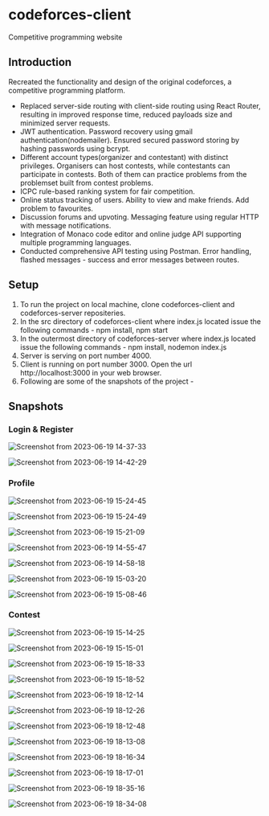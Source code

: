 # codeforces-client
Competitive programming website 

## Introduction

Recreated the functionality and design of the original codeforces, a competitive programming platform.

- Replaced server-side routing with client-side routing using React Router, resulting in improved response time, reduced payloads size and minimized server requests.
- JWT authentication. Password recovery using gmail authentication(nodemailer). Ensured secured password storing by hashing passwords using bcrypt.
- Different account types(organizer and contestant) with distinct privileges. Organisers can host contests, while contestants can participate in contests. Both of them can practice problems from the problemset built from contest problems.
- ICPC rule-based ranking system for fair competition.
- Online status tracking of users. Ability to view and make friends. Add problem to favourites.
- Discussion forums and upvoting. Messaging feature using regular HTTP with message notifications.
- Integration of Monaco code editor and online judge API supporting multiple programming languages.
- Conducted comprehensive API testing using Postman. Error handling, flashed messages - success and error messages between routes.

## Setup

1. To run the project on local machine, clone codeforces-client and codeforces-server repositeries.
2. In the src directory of codeforces-client where index.js located issue the following commands - npm install, npm start
3. In the outermost directory of codeforces-server where index.js located issue the following commands - npm install, nodemon index.js
4. Server is serving on port number 4000.
5. Client is running on port number 3000. Open the url http://localhost:3000 in your web browser.
6. Following are some of the snapshots of the project - 

## Snapshots

### Login & Register

![Screenshot from 2023-06-19 14-37-33](https://github.com/abhiseksr/codeforces-client/assets/85542595/aad93c30-edf5-4ee6-9567-956f4cb58a3a)

![Screenshot from 2023-06-19 14-42-29](https://github.com/abhiseksr/codeforces-client/assets/85542595/6fab82d9-a54e-4db0-b836-828d4ceb932c)

### Profile

![Screenshot from 2023-06-19 15-24-45](https://github.com/abhiseksr/codeforces-client/assets/85542595/3115e3f4-520c-4c64-b51d-104d6031a126)

![Screenshot from 2023-06-19 15-24-49](https://github.com/abhiseksr/codeforces-client/assets/85542595/74ecb686-8447-443f-a8e0-e69c11eb905e)

![Screenshot from 2023-06-19 15-21-09](https://github.com/abhiseksr/codeforces-client/assets/85542595/6a245249-412a-4b5f-b435-bd3697eb5428)

![Screenshot from 2023-06-19 14-55-47](https://github.com/abhiseksr/codeforces-client/assets/85542595/0def7d99-f684-4d57-ad47-8c2e5e81691b)

![Screenshot from 2023-06-19 14-58-18](https://github.com/abhiseksr/codeforces-client/assets/85542595/30b402e3-6ba2-4730-afdd-5acec134243b)

![Screenshot from 2023-06-19 15-03-20](https://github.com/abhiseksr/codeforces-client/assets/85542595/f4079a54-453d-499c-abb1-f27000025766)

![Screenshot from 2023-06-19 15-08-46](https://github.com/abhiseksr/codeforces-client/assets/85542595/0bfa096f-afc4-451a-964e-041146a03a5b)


### Contest

![Screenshot from 2023-06-19 15-14-25](https://github.com/abhiseksr/codeforces-client/assets/85542595/e3aadd41-50af-4899-8d85-a23fc98a2818)

![Screenshot from 2023-06-19 15-15-01](https://github.com/abhiseksr/codeforces-client/assets/85542595/94bea506-4a40-436b-bfbf-8d4e858e494d)

![Screenshot from 2023-06-19 15-18-33](https://github.com/abhiseksr/codeforces-client/assets/85542595/dc5c65d6-8f2f-4f77-b347-0c5590694394)

![Screenshot from 2023-06-19 15-18-52](https://github.com/abhiseksr/codeforces-client/assets/85542595/a6e32264-aafd-483a-9975-bc3ab4735351)

![Screenshot from 2023-06-19 18-12-14](https://github.com/abhiseksr/codeforces-client/assets/85542595/2277cf70-2d92-445b-bbd9-96f27b642b09)

![Screenshot from 2023-06-19 18-12-26](https://github.com/abhiseksr/codeforces-client/assets/85542595/cdca6951-27fd-447b-8cd3-2c9d9cbc22e9)

![Screenshot from 2023-06-19 18-12-48](https://github.com/abhiseksr/codeforces-client/assets/85542595/3ded22d9-156d-4a96-a581-043199828876)

![Screenshot from 2023-06-19 18-13-08](https://github.com/abhiseksr/codeforces-client/assets/85542595/1c2fc9f1-ff1c-4217-a379-1a37096dc952)

![Screenshot from 2023-06-19 18-16-34](https://github.com/abhiseksr/codeforces-client/assets/85542595/ac112d88-7c41-4129-bebc-7b405cb864d2)

![Screenshot from 2023-06-19 18-17-01](https://github.com/abhiseksr/codeforces-client/assets/85542595/e9ce1966-7e5e-4e9c-a9ad-b4947b28d767)

![Screenshot from 2023-06-19 18-35-16](https://github.com/abhiseksr/codeforces-client/assets/85542595/c9160a62-3064-4a13-94ce-afe12d83f8c8)

![Screenshot from 2023-06-19 18-34-08](https://github.com/abhiseksr/codeforces-client/assets/85542595/373e33c1-14d7-4c33-8602-e0546032a82d)
